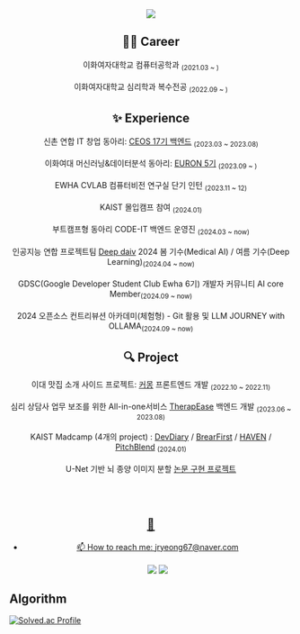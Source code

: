 <div align="center">
<img src="https://capsule-render.vercel.app/api?type=cylinder&color=ECD8E1&height=160&section=header&text=Jaeryeong&fontSize=80" />
<br/>

## 👩‍💻 Career
  <p>이화여자대학교 컴퓨터공학과 <sub/>(2021.03 ~ )<sub/></br>
  <p>이화여자대학교 심리학과 복수전공 <sub/>(2022.09 ~ )<sub/></br> 


## ✨ Experience
  <p>신촌 연합 IT 창업 동아리: <a href="https://github.com/CEOS-Developers">CEOS 17기 백엔드</a> <sub/>(2023.03 ~ 2023.08)<sub/></br>
  <p>이화여대 머신러닝&데이터분석 동아리: <a href="https://github.com/Hwang-Jaeryeong/5th-Basic-ML">EURON 5기</a> <sub/>(2023.09 ~ )<sub/></br>
  <p>EWHA CVLAB 컴퓨터비전 연구실 단기 인턴 <sub/>(2023.11 ~ 12)<sub/></br>
  <p>KAIST 몰입캠프 참여 <sub/>(2024.01)<sub/></br>
  <p>부트캠프형 동아리 CODE-IT 백엔드 운영진 <sub/>(2024.03 ~ now)<sub/></br>
  <p>인공지능 연합 프로젝트팀 <a href="https://deepdaiv.oopy.io/">Deep daiv</a> 2024 봄 기수(Medical AI) / 여름 기수(Deep Learning)<sub/>(2024.04 ~ now)<sub/></br>
  <p>GDSC(Google Developer Student Club Ewha 6기) 개발자 커뮤니티 AI core Member<sub/>(2024.09 ~ now)<sub/></br>
  <p>2024 오픈소스 컨트리뷰션 아카데미(체험형) - Git 활용 및 LLM JOURNEY with OLLAMA<sub/>(2024.09 ~ now)<sub/></p>


## 🔍 Project
  <p>이대 맛집 소개 사이드 프로젝트: <a href="https://github.com/comong22">커몽</a> 프론트엔드 개발 <sub/>(2022.10 ~ 2022.11)<sub/></br>
  <p>심리 상담사 업무 보조를 위한 All-in-one서비스 <a href="https://github.com/TherapEase-CEOS/TherapEase-BE">TherapEase</a> 백엔드 개발 <sub/>(2023.06 ~ 2023.08)<sub/></br>
  <p>KAIST Madcamp (4개의 project) : <a href="https://github.com/Hwang-Jaeryeong/madcamp_week1">DevDiary</a><a> / </a><a href="https://github.com/Hwang-Jaeryeong/madcamp_week2_BE">BrearFirst</a><a> / </a><a href="https://github.com/Hwang-Jaeryeong/madcamp_week3_BE">HAVEN</a><a> / </a><a href="https://github.com/PitchBlend-football">PitchBlend</a> <sub/>(2024.01)<sub/></br>
  <p>U-Net 기반 뇌 종양 이미지 분할 <a href="https://github.com/Hwang-Jaeryeong/BU-Net_Pytorch_Implementation"> 논문 구현 프로젝트</p>
  
<br/>
  
<br/>
  
## 🌱 
- 📫 How to reach me: jryeong67@naver.com
  <br/><br/>
<a href="https://www.notion.so/Jryeong-f80011763fcb4e83bea539401b068df8?pvs=4" target="_blank"><img src="https://img.shields.io/badge/Notion-00c9f2?style=flat-square&logo=notion&logoColor=white"/></a>
<a href="https://www.instagram.com/jryexng/" target="_blank"><img src="https://img.shields.io/badge/Instagram-a3669b?style=flat-square&logo=Instagram&logoColor=white"/></a>
</div>

## Algorithm
[![Solved.ac Profile](http://mazassumnida.wtf/api/v2/generate_badge?boj=jryeong67)](https://solved.ac/jryeong67/)
